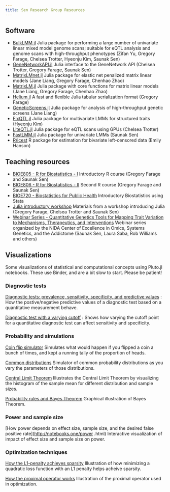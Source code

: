 ```yaml
---
title: Sen Research Group Resources
---
```


## Software
- [BulkLMM.jl](https://github.com/senresearch/BulkLMM.jl) Julia
  package for performing a large number of univariate linear mixed
  model genome scans; suitable for eQTL analysis and genome scans with
  high-throughput phenotypes (Zifan Yu, Gregory Farage, Chelsea
  Trotter, Hyeonju Kim, Saunak Sen)
- [GeneNetworkAPI.jl](https://github.com/senresearch/GeneNetworkAPI.jl)
  Julia interface to the GeneNetwork API (Chelsea Trotter, Gregory
  Farage, Saunak Sen)
- [MatrixLMnet.jl](https://github.com/senresearch/MatrixLMnet.jl)
  Julia package for elastic net penalized matrix linear models (Jane Liang,
  Gregory Farage, Chenhao Zhao)
- [MatrixLM.jl](https://github.com/senresearch/MatrixLM.jl) Julia
  package with core functions for matrix linear models (Jane Liang,
  Gregory Farage, Chenhao Zhao)
- [Helium.jl](https://github.com/senresearch/Helium.jl) A fast and
  flexible Julia tabular serialization format (Gregory Farage)
- [GeneticScreens.jl](https://github.com/senresearch/GeneticScreens.jl)
  Julia package for analysis of high-throughput genetic screens (Jane
  Liang)
- [FlxQTL.jl](https://github.com/senresearch/FlxQTL.jl) Julia package for
  multivariate LMMs for structured traits (Hyeonju Kim)
- [LiteQTL.jl](https://github.com/senresearch/LiteQTL.jl) Julia package
  for eQTL scans using GPUs (Chelsea Trotter)
- [FastLMM.jl](https://github.com/sens/FastLMM.jl) Julia package for
  univariate LMMs (Saunak Sen)
- [R/lcest](https://github.com/senresearch/lcest) R package for
  estimation for bivariate left-censored data (Emily Hanson)

## Teaching resources
- [BIOE805 - R for Biostatistics - I](https://senresearch.github.io/bioe805)
  Introductory R course (Gregory Farage and Saunak Sen)
- [BIOE806 - R for Biostatistics - II](https://senresearch.github.io/bioe806)
  Second R course (Gregory Farage and Saunak Sen)
- [BIOE720 - Biostatistics for Public Health](https://senresearch.github.io/bioe720)
  Introductory Biostatistics using Stata
- [Julia introductory workshop](https://github.com/senresearch/julia-intro-docs)
  Materials from a workshop introducing Julia (Gregory Farage, Chelsea
  Trotter and Saunak Sen)
- [Webinar Series - Quantitative Genetics Tools for Mapping Trait Variation to Mechanisms, Therapeutics, and Interventions](https://opar.io/training/osga-webinar-series-2020.html) Webinar series organized by the NIDA Center of Excellence in Omics, Systems Genetics, and the Addictome (Saunak Sen, Laura Saba, Rob Williams and others)

## Visualizations

Some visualizations of statistical and computational concepts using
Pluto.jl notebooks.  These use Binder, and are a bit slow to start.
Please be patient!

### Diagnostic tests

[Diagnostic tests: prevalence, sensitivity, specificity, and predictive values](http://notebooks.one/disease-testing.html) 
:  How the postive/negative predictive values of a diagnostic test
   based on a quantitative measurement behave.

[Diagnostic test with a varying cutoff](http://notebooks.one/roc.html)
:  Shows how varying the cutoff point for a quantitative diagnostic
  test can affect sensitivity and specificity.

### Probability and simulations

[Coin flip simulator](http://notebooks.one/flips.html) Simulates what
would happen if you flipped a coin a bunch of times, and kept a
running tally of the proportion of heads.

[Common distributions](http://notebooks.one/distributions.html)
Simulator of common probability distributions as you vary the
parameters of those distributions.

[Central Limit Theorem](http://notebooks.one/clt.html) Illustrates the
Central Limit Theorem by visualizing the histogram of the sample mean
for different distribution and sample sizes.

[Probability rules and Bayes Theorem](http://notebooks.one/bayes.html)
Graphical illustration of Bayes Theorem.

### Power and sample size

[How power depends on effect size, sample size, and the desired false
positive rate](http://notebooks.one/power .html) Interactive
visualization of impact of effect size and sample size on power.

### Optimization techniques

[How the L1-penalty achieves
sparsity](http://notebooks.one/L1-penalty.html) Illustration of how
minimizing a quadratic loss function with an L1 penalty helps acheive
sparsity.

[How the proximal operator works](http://notebooks.one/prox.html)
Illustration of the proximal operator used in optimization.
  
